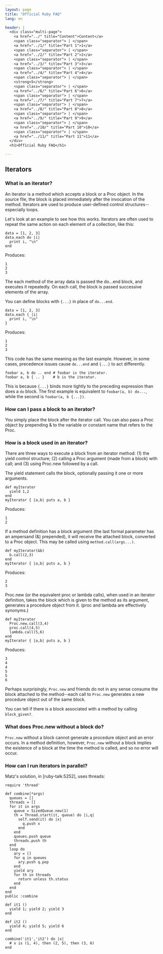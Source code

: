 ```yaml
---
layout: page
title: "Official Ruby FAQ"
lang: en

header: |
  <div class="multi-page">
    <a href="../" title="Content">Content</a>
    <span class="separator"> | </span>
    <a href="../1/" title="Part 1">1</a>
    <span class="separator"> | </span>
    <a href="../2/" title="Part 2">2</a>
    <span class="separator"> | </span>
    <a href="../3/" title="Part 3">3</a>
    <span class="separator"> | </span>
    <a href="../4/" title="Part 4">4</a>
    <span class="separator"> | </span>
    <strong>5</strong>
    <span class="separator"> | </span>
    <a href="../6/" title="Part 6">6</a>
    <span class="separator"> | </span>
    <a href="../7/" title="Part 7">7</a>
    <span class="separator"> | </span>
    <a href="../8/" title="Part 8">8</a>
    <span class="separator"> | </span>
    <a href="../9/" title="Part 9">9</a>
    <span class="separator"> | </span>
    <a href="../10/" title="Part 10">10</a>
    <span class="separator"> | </span>
    <a href="../11/" title="Part 11">11</a>
  </div>
  <h1>Official Ruby FAQ</h1>

---
```


## Iterators

### What is an iterator?

An iterator is a method which accepts a block or a Proc object. In the source
file, the block is placed immediately after the invocation of the method.
Iterators are used to produce user-defined control structures--especially
loops.

Let's look at an example to see how this works. Iterators are often used to
repeat the same action on each element of a collection, like this:

~~~
data = [1, 2, 3]
data.each do |i|
  print i, "\n"
end
~~~

Produces:

~~~
1
2
3
~~~

The each method of the array data is passed the do...end block, and executes
it repeatedly. On each call, the block is passed successive elements of the
array.

You can define blocks with `{...}` in place of `do...end`.

~~~
data = [1, 2, 3]
data.each { |i|
  print i, "\n"
}
~~~

Produces:

~~~
1
2
3
~~~

This code has the same meaning as the last example. However, in some cases,
precedence issues cause `do...end` and `{...}` to act differently.

~~~
foobar a, b do .. end # foobar is the iterator.
foobar a, b { .. }    # b is the iterator.
~~~

This is because `{...}` binds more tightly to the preceding expression than
does a `do` block. The first example is equivalent to `foobar(a, b) do...`,
while the second is `foobar(a, b {...})`.

### How can I pass a block to an iterator?

You simply place the block after the iterator call. You can also pass a Proc
object by prepending & to the variable or constant name that refers to the
Proc.

### How is a block used in an iterator?

There are three ways to execute a block from an iterator method:
(1) the yield control structure; (2) calling a Proc argument
(made from a block) with call; and (3) using Proc.new followed by a call.

The yield statement calls the block, optionally passing it one or more
arguments.

~~~
def myIterator
  yield 1,2
end
myIterator { |a,b| puts a, b }
~~~

Produces:

~~~
1
2
~~~

If a method definition has a block argument (the last formal parameter has
an ampersand (&) prepended), it will receive the attached block, converted
to a Proc object. This may be called using `method.call(args...)`.

~~~
def myIterator(&b)
  b.call(2,3)
end
myIterator { |a,b| puts a, b }
~~~

Produces:

~~~
2
3
~~~

Proc.new (or the equivalent proc or lambda calls), when used in an iterator
definition, takes the block which is given to the method as its argument,
generates a procedure object from it. (proc and lambda are effectively
synonyms.)

~~~
def myIterator
  Proc.new.call(3,4)
  proc.call(4,5)
  lambda.call(5,6)
end
myIterator { |a,b| puts a, b }
~~~

Produces:

~~~
3
4
4
5
5
6
~~~

Perhaps surprisingly, `Proc.new` and friends do not in any sense consume
the block attached to the method--each call to `Proc.new` generates a new
procedure object out of the same block.

You can tell if there is a block associated with a method by calling
`block_given?`.

### What does Proc.new without a block do?

`Proc.new` without a block cannot generate a procedure object and an error
occurs. In a method definition, however, `Proc.new` without a block implies
the existence of a block at the time the method is called, and so no error
will occur.

### How can I run iterators in parallel?

Matz's solution, in [ruby-talk:5252], uses threads:

~~~
require 'thread'

def combine(*args)
  queues = []
  threads = []
  for it in args
    queue = SizedQueue.new(1)
    th = Thread.start(it, queue) do |i,q|
      self.send(it) do |x|
        q.push x
      end
    end
    queues.push queue
    threads.push th
  end
  loop do
    ary = []
    for q in queues
      ary.push q.pop
    end
    yield ary
    for th in threads
      return unless th.status
    end
  end
end
public :combine

def it1 ()
  yield 1; yield 2; yield 3
end

def it2 ()
  yield 4; yield 5; yield 6
end

combine('it1','it2') do |x|
  # x is (1, 4), then (2, 5), then (3, 6)
end
~~~
